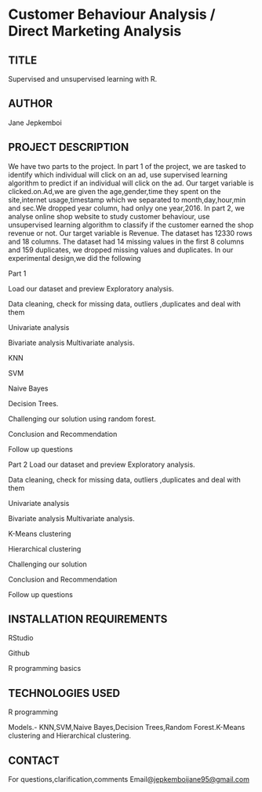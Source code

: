 # Customer Behaviour Analysis / Direct Marketing Analysis
## TITLE
 Supervised and unsupervised learning with R.
## AUTHOR
  Jane Jepkemboi
## PROJECT DESCRIPTION
We have two parts to the project. In part 1 of the project, we are tasked to identify which individual will click on an ad, use supervised learning algorithm to predict if an individual will click on the ad. Our target variable is clicked.on.Ad,we are given the age,gender,time they spent on the site,internet usage,timestamp which we separated to month,day,hour,min and sec.We dropped year column, had onlyy one year,2016.
In part 2, we analyse online shop website to study customer behaviour, use unsupervised learning algorithm to classify if the customer earned the shop revenue or not. Our target variable is Revenue. The dataset has 12330 rows and 18 columns. The dataset had 14 missing values in the first 8 columns and 159 duplicates, we dropped missing values and duplicates. 
In our experimental design,we did the following

Part 1

Load our dataset and preview Exploratory analysis.

Data cleaning, check for missing data, outliers ,duplicates and deal with them

Univariate analysis

Bivariate analysis Multivariate analysis.

KNN

SVM

Naive Bayes

Decision Trees.

Challenging our solution using random forest.


Conclusion and Recommendation

Follow up questions

Part 2
Load our dataset and preview Exploratory analysis.

Data cleaning, check for missing data, outliers ,duplicates and deal with them

Univariate analysis

Bivariate analysis Multivariate analysis.

K-Means clustering

Hierarchical clustering

Challenging our solution 

Conclusion and Recommendation

Follow up questions

## INSTALLATION REQUIREMENTS

RStudio

Github

R programming basics

## TECHNOLOGIES USED

R programming

Models.- KNN,SVM,Naive Bayes,Decision Trees,Random Forest.K-Means clustering and Hierarchical clustering.

## CONTACT
For questions,clarification,comments Email@jepkemboijane95@gmail.com
